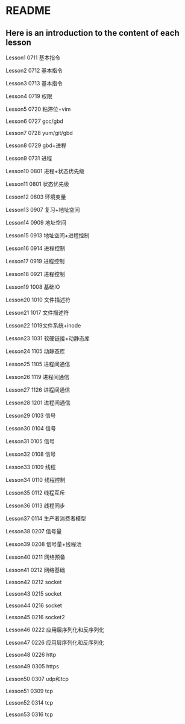# README
## Here is an introduction to the content of each lesson
Lesson1 0711 基本指令

Lesson2 0712 基本指令

Lesson3 0713 基本指令

Lesson4 0719 权限

Lesson5 0720 粘滞位+vim

Lesson6 0727 gcc/gbd

Lesson7 0728 yum/git/gbd

Lesson8 0729 gbd+进程

Lesson9 0731 进程

Lesson10 0801 进程+状态优先级

Lesson11 0801 状态优先级

Lesson12 0803 环境变量

Lesson13 0907 复习+地址空间

Lesson14 0909 地址空间

Lesson15 0913 地址空间+进程控制

Lesson16 0914 进程控制

Lesson17 0919 进程控制

Lesson18 0921 进程控制

Lesson19 1008 基础IO

Lesson20 1010 文件描述符

Lesson21 1017 文件描述符

Lesson22 1019文件系统+inode

Lesson23 1031 软硬链接+动静态库

Lesson24 1105 动静态库

Lesson25 1105 进程间通信

Lesson26 1119 进程间通信

Lesson27 1126 进程间通信

Lesson28 1201 进程间通信

Lesson29 0103 信号

Lesson30 0104 信号

Lesson31 0105 信号

Lesson32 0108 信号

Lesson33 0109 线程
 
Lesson34 0110 线程控制

Lesson35 0112 线程互斥

Lesson36 0113 线程同步

Lesson37 0114 生产者消费者模型

Lesson38 0207 信号量

Lesson39 0208 信号量+线程池

Lesson40 0211 网络预备

Lesson41 0212 网络基础

Lesson42 0212 socket

Lesson43 0215 socket

Lesson44 0216 socket

Lesson45 0216 socket2

Lesson46 0222 应用层序列化和反序列化

Lesson47 0226 应用层序列化和反序列化

Lesson48 0226 http

Lesson49 0305 https

Lesson50 0307 udp和tcp

Lesson51 0309 tcp

Lesson52 0314 tcp

Lesson53 0316 tcp
